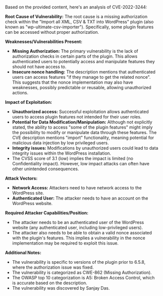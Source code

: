 Based on the provided content, here's an analysis of CVE-2022-3244:

**Root Cause of Vulnerability:**
The root cause is a missing authorization check within the "Import all XML, CSV & TXT into WordPress" plugin (also known as "wp-ultimate-csv-importer").  Specifically, some plugin features can be accessed without proper authorization.

**Weaknesses/Vulnerabilities Present:**
- **Missing Authorization:** The primary vulnerability is the lack of authorization checks in certain parts of the plugin. This allows authenticated users to potentially access and manipulate features they should not have access to.
- **Insecure nonce handling:** The description mentions that authenticated users can access features "if they manage to get the related nonce". This suggests that the nonce implementation may also have weaknesses, possibly predictable or reusable, allowing unauthorized actions.

**Impact of Exploitation:**
- **Unauthorized access:** Successful exploitation allows authenticated users to access plugin features not intended for their user roles.
- **Potential for Data Modification/Manipulation:** Although not explicitly stated, the ability to access "some of the plugin features" might imply the possibility to modify or manipulate data through these features. The CVE description mentions "import" functionality, meaning potential for malicious data injection by low privileged users.
- **Integrity issues:** Modifications by unauthorized users could lead to data integrity issues within the WordPress installation.
- The CVSS score of 3.1 (low) implies the impact is limited (no Confidentiality impact). However, low impact attacks can often have other unintended consequences.

**Attack Vectors:**
- **Network Access:** Attackers need to have network access to the WordPress site.
- **Authenticated User:** The attacker needs to have an account on the WordPress website.

**Required Attacker Capabilities/Position:**
- The attacker needs to be an authenticated user of the WordPress website (any authenticated user, including low-privileged users).
- The attacker also needs to be able to obtain a valid nonce associated with the plugin's features. This implies a vulnerability in the nonce implementation may be required to exploit this issue.

**Additional Notes:**
- The vulnerability is specific to versions of the plugin prior to 6.5.8, where the authorization issue was fixed.
- The vulnerability is categorized as CWE-862 (Missing Authorization).
- The OWASP top 10 categorization is A5: Broken Access Control, which is accurate based on the description.
- The vulnerability was discovered by Sanjay Das.